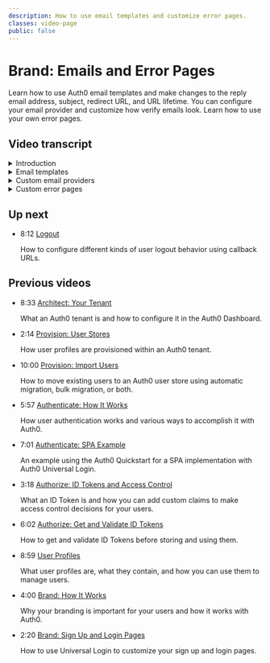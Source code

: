 ```yaml
---
description: How to use email templates and customize error pages. 
classes: video-page
public: false
---
```

<!-- markdownlint-disable-->
# Brand: Emails and Error Pages

Learn how to use Auth0 email templates and make changes to the reply email address, subject, redirect URL, and URL lifetime. You can configure your email provider and customize how verify emails look. Learn how to use your own error pages.


<div class="video-wrapper" data-video="84wcgq7a75"></div>

## Video transcript

<details>
  <summary>Introduction</summary>

In the previous video we showed you how to add branding to your login pages using the universal login  Settings in the Auth0 Dashboard. In this video, we are going to show how easy it is to brand the rest of the things that your users might see, such as emails, and error pages.
</details>

<details>
  <summary>Email templates</summary>

First let’s take a look at email templates. 

We’ll start by choosing a template to customize. In this example, we’ll work on the **Change Password** template. This is the email that will be sent whenever a user requests a password change; the password will not be changed until the user follows the link in the email. 

Note that we enabled **Customize Password Reset Page** in the **Universal Login Password Reset** tab in the last video. If you haven’t done that yet, go ahead and do that now.

Enter all the information into the fields to determine the reply email address, subject, redirect URL, and URL lifetime. Email templates in Auth0 support [Liquid syntax](https://github.com/Shopify/liquid/wiki/Liquid-for-Designers), and allow you to include a number of Auth0 provided common variables 

1. For the Reply Email Address, you can include any of the common variables like {{ application.name }}. For example: `{{ application.name }} <support@yourcompany.com>`.  For this field, however, you can not use liquid syntax as part of the email address itself.

2. For the Subject line, you can include any of the common variables like `{{ application.name }}` and `{{ user.email }}`. For example: Welcome to `{{ application.name }}!`.

3. For the Redirect URL, enter the URL that you want the user to be redirected to after the action finishes. You can use the `{{ application.name }}` and `{{ application.callback_domain }}` variables. 

4. The URL Lifetime default is set to 432,000 seconds which is 5 days. After that time has passed, the URL link will expire.

5. Click Save.

At the bottom, you can see the HTML code of message body. You can edit the HTML directly. You can also use common variables in the email message body. You can use liquid syntax in the body of the email to do everything&mdash;from just changing some of the text to be user specific, to using if/then statements to provide localization of the text. 
</details>

<details>
  <summary>Custom email providers</summary>

Now we will show you how easy it is to configure a custom email provider to use. In order to use a custom email template you will need to setup one of the out of box third-party email provider services, or provide credentials from any SMTP service that supports basic authentication. 

You can use an external email provider to manage, monitor, and troubleshoot your email communications. It’s as simple as opening the right ports and whitelisting inbound connections from specific IP addresses. Auth0 currently supports the following providers:

* Mandrill
* Amazon SES
* SendGrid
* SparkPost
* Or any Other SMTP provider (e.g., Gmail, Yahoo)

Note that you can only configure one email provider, which will be used for all emails.

You can also use your own SMTP server to send emails. This works well for testing your email templates without spamming your users. There are three requirements for the SMTP server:

* It must support LOGIN authentication.
* It must support TLS 1.0 or higher.
* And It must use a certificate signed by a public certificate authority (CA).

1. Open the **Custom Email Provider** page on the Auth0 Dashboard.
2. Click on **Use my own Email Provider**.
3. Click the **SMTP** logo.
4. Enter your SMTP server Host, Port, Username and Password in the appropriate fields.
5. Click **Save**.

Common SMTP ports include 25 and 587. Port 25 is generally reserved for unencrypted traffic and so should not be used; this is particularly important for emails from Auth0 since they often contain sensitive information. 

Now you can send a test email using the **SEND TEST EMAIL** button on the **Custom Email Provider** page of the Auth0 Dashboard. If you don't receive an email after a few minutes, check your dashboard logs for any failures.
</details>

<details>
  <summary>Custom error pages</summary>

Now we’re going to look at customizing error pages. 

By default, if your users encounter any problems at sign up or log in, Auth0 provides generic error pages, that includes the support URL and support email address, that's entered right here.

Down near the bottom of the page, under the **Error Pages** heading, you can select **Redirect users to your own error page** if desired

Using your own error pages allows you to add your branding (not Auth0’s) and provide user information about what your users should do next. To do this, you simply enter the URL for your error page.  When Auth0 redirects users to your own error pages, additional query parameters will be included in your URL, which provides additional information about the error that was encountered.

In the next video, we'll look at the user logout process.
</details>

## Up next

<ul class="up-next">

  <li>
    <span class="video-time"><i class="icon icon-budicon-494"></i>8:12</span>
    <i class="video-icon icon icon-budicon-676"></i>
    <a href="/videos/get-started/10-logout">Logout</a>
    <p>How to configure different kinds of user logout behavior using callback URLs. </p>
  </li>

</ul>

## Previous videos

<ul class="up-next">

  <li>
    <span class="video-time"><i class="icon icon-budicon-494"></i>8:33</span>
    <i class="video-icon icon icon-budicon-676"></i>
    <a href="/videos/get-started/01-architecture-your-tenant">Architect: Your Tenant</a>
    <p>What an Auth0 tenant is and how to configure it in the Auth0 Dashboard.</p>
  </li>

  <li>
    <span class="video-time"><i class="icon icon-budicon-494"></i>2:14</span>
    <i class="video-icon icon icon-budicon-676"></i>
    <a href="/videos/get-started/02-provision-user-stores">Provision: User Stores</a>
    <p>How user profiles are provisioned within an Auth0 tenant.</p>
  </li>

  <li>
    <span class="video-time"><i class="icon icon-budicon-494"></i>10:00</span>
    <i class="video-icon icon icon-budicon-676"></i>
    <a href="/videos/get-started/03-provision-import-users">Provision: Import Users</a>
    <p>How to move existing users to an Auth0 user store using automatic migration, bulk migration, or both.</p>
  </li>

  <li>
    <span class="video-time"><i class="icon icon-budicon-494"></i>5:57</span>
    <i class="video-icon icon icon-budicon-676"></i>
    <a href="/videos/get-started/04_01-authenticate-how-it-works">Authenticate: How It Works</a>
    <p>How user authentication works and various ways to accomplish it with Auth0.</p>
  </li>

  <li>
    <span class="video-time"><i class="icon icon-budicon-494"></i>7:01</span>
    <i class="video-icon icon icon-budicon-676"></i>
    <a href="/videos/get-started/04_02-authenticate-spa-example">Authenticate: SPA Example</a>
    <p>An example using the Auth0 Quickstart for a SPA implementation with Auth0 Universal Login. </p>
  </li>

  <li>
    <span class="video-time"><i class="icon icon-budicon-494"></i>3:18</span>
    <i class="video-icon icon icon-budicon-676"></i>
    <a href="/videos/get-started/05_01-authorize-id-tokens-access-control">Authorize: ID Tokens and Access Control</a>
    <p>What an ID Token is and how you can add custom claims to make access control decisions for your users. </p>
  </li>

  <li>
    <span class="video-time"><i class="icon icon-budicon-494"></i>6:02</span>
    <i class="video-icon icon icon-budicon-676"></i>
    <a href="/videos/get-started/05_02-authorize-get-validate-id-tokens">Authorize: Get and Validate ID Tokens</a>
    <p>How to get and validate ID Tokens before storing and using them. </p>
  </li>

  <li>
    <span class="video-time"><i class="icon icon-budicon-494"></i>8:59</span>
    <i class="video-icon icon icon-budicon-676"></i>
    <a href="/videos/get-started/06-user-profiles">User Profiles</a>
    <p>What user profiles are, what they contain, and how you can use them to manage users. </p>
  </li>

  <li>
    <span class="video-time"><i class="icon icon-budicon-494"></i>4:00</span>
    <i class="video-icon icon icon-budicon-676"></i>
    <a href="/videos/get-started/07_01-brand-how-it-works">Brand: How It Works</a>
    <p>Why your branding is important for your users and how it works with Auth0. </p>
  </li>

  <li>
    <span class="video-time"><i class="icon icon-budicon-494"></i>2:20</span>
    <i class="video-icon icon icon-budicon-676"></i>
    <a href="/videos/get-started/07_02-brand-signup-login-pages">Brand: Sign Up and Login Pages</a>
    <p>How to use Universal Login to customize your sign up and login pages. </p>
  </li>

</ul>
